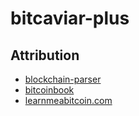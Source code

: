 
# bitcaviar-plus

## Attribution

-   [blockchain-parser](https://github.com/ragestack/blockchain-parser/blob/master/blockchain-parser.py)
-   [bitcoinbook](https://github.com/bitcoinbook/bitcoinbook)
-   [learnmeabitcoin.com](https://learnmeabitcoin.com/)

